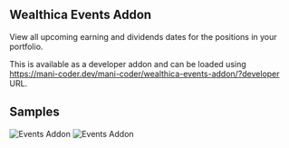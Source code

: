 ## Wealthica Events Addon

View all upcoming earning and dividends dates for the positions in your portfolio.

This is available as a developer addon and can be loaded using https://mani-coder.dev/mani-coder/wealthica-events-addon/?developer URL.

## Samples

![Events Addon](https://user-images.githubusercontent.com/11651746/128972502-12b9a1a5-31e9-4eee-b799-25ec45147bcb.png)
![Events Addon](https://user-images.githubusercontent.com/11651746/128972535-d0693f3e-0ad1-4647-acef-9c92aabfbd3e.png)

